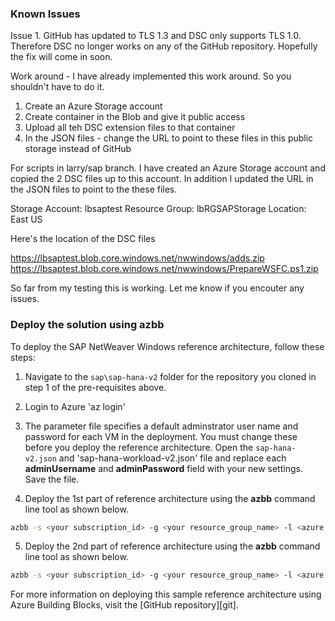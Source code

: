 ### Known Issues ###

Issue 1. GitHub has updated to TLS 1.3 and DSC only supports TLS 1.0.  Therefore DSC no longer works on any of the GitHub repository. Hopefully the fix will come in soon.

Work around - I have already implemented this work around. So you shouldn't have to do it.
  1. Create an Azure Storage account
  2. Create container in the Blob and give it public access
  3. Upload all teh DSC extension files to that container
  4. In the JSON files - change the URL to point to these files in this public storage instead of GitHub
  

For scripts in larry/sap branch. I have created an Azure Storage account and copied the 2 DSC files up to this account. In addition I updated the URL in the JSON files to point to the these files.


Storage Account: lbsaptest
Resource Group: lbRGSAPStorage 
Location: East US

Here's the location of the DSC files

https://lbsaptest.blob.core.windows.net/nwwindows/adds.zip
https://lbsaptest.blob.core.windows.net/nwwindows/PrepareWSFC.ps1.zip

So far from my testing this is working.  Let me know if you encouter any issues.


### Deploy the solution using azbb

To deploy the SAP NetWeaver Windows  reference architecture, follow these steps:

1. Navigate to the `sap\sap-hana-v2` folder for the repository you cloned in step 1 of the pre-requisites above.

2. Login to Azure 'az login'

3. The parameter file specifies a default adminstrator user name and password for each VM in the deployment. You must change these before you deploy the reference architecture. Open the `sap-hana-v2.json` and 'sap-hana-workload-v2.json' file and replace each **adminUsername** and **adminPassword** field with your new settings.   Save the file.

4. Deploy the 1st part of  reference architecture using the **azbb** command line tool as shown below.

  ```bash
  azbb -s <your subscription_id> -g <your resource_group_name> -l <azure region> -p sap-hana-v2.json --deploy
  ```

5. Deploy the 2nd part of  reference architecture using the **azbb** command line tool as shown below.

  ```bash
  azbb -s <your subscription_id> -g <your resource_group_name> -l <azure region> -p sap-hana-workload-v2.json --deploy
  ```


For more information on deploying this sample reference architecture using Azure Building Blocks, visit the [GitHub repository][git].

